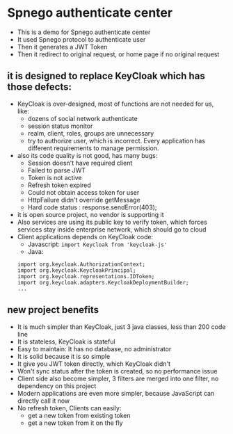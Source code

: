 Spnego authenticate center
=========

+ This is a demo for Spnego authenticate center
+ It used Spnego protocol to authenticate user
+ Then it generates a JWT Token
+ Then it redirect to original request, or home page if no original request

## it is designed to replace KeyCloak which has those defects:

+ KeyCloak is over-designed, most of functions are not needed for us, like:
	+ dozens of social network authenticate
	+ session status monitor
	+ realm, client, roles, groups are unnecessary
	+ try to authorize user, which is incorrect. Every application has different requirements to manage permission. 
+ also its code quality is not good, has many bugs: 
	+ Session doesn't have required client
	+ Failed to parse JWT
	+ Token is not active
	+ Refresh token expired
	+ Could not obtain access token for user	
    + HttpFailure didn't override getMessage
	+ Hard code status : response.sendError(403); 
+ it is open source project, no vendor is supporting it
+ Also services are using its public key to verify token, which forces services stay inside enterprise network, which should go to cloud
+ Client applications depends on KeyCloak code:
	+ Javascript: `import Keycloak from 'keycloak-js'`
	+ Java: 
	```
	import org.keycloak.AuthorizationContext;
	import org.keycloak.KeycloakPrincipal;
	import org.keycloak.representations.IDToken;
	import org.keycloak.adapters.KeycloakDeploymentBuilder;
	...
	```
 

## new project benefits
+ It is much simpler than KeyCloak, just 3 java classes, less than 200 code line
+ It is stateless, KeyCloak is stateful
+ Easy to maintain: It has no database, no administrator 
+ It is solid because it is so simple
+ It give you JWT token directly, which KeyCloak didn't
+ Won't sync status after the token is created, so no performance issue
+ Client side also become simpler, 3 filters are merged into one filter, no dependency on this project
+ Modern applications are even more simpler, because JavaScript can directly call it now 
+ No refresh token, Clients can easily:
	+ get a new token from existing token
	+ get a new token from it on the fly
